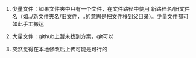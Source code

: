 1. 少量文件：如果文件夹中只有一个文件，在文件路径中使用 新路径名/旧文件名（如../新文件夹名/旧文件，..的意思是把文件移到父目录）。少量文件都可如此手工搬运

2. 大量文件：github上暂未找到方案，git可以

3. 突然觉得在本地修改后上传可能是可行的
